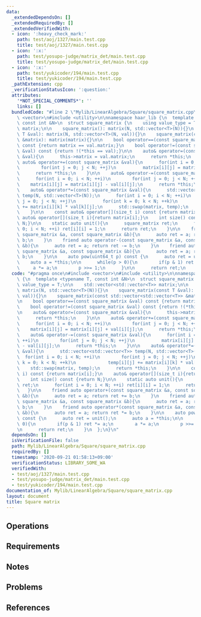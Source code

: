 ```yaml
---
data:
  _extendedDependsOn: []
  _extendedRequiredBy: []
  _extendedVerifiedWith:
  - icon: ':heavy_check_mark:'
    path: test/aoj/1327/main.test.cpp
    title: test/aoj/1327/main.test.cpp
  - icon: ':x:'
    path: test/yosupo-judge/matrix_det/main.test.cpp
    title: test/yosupo-judge/matrix_det/main.test.cpp
  - icon: ':x:'
    path: test/yukicoder/194/main.test.cpp
    title: test/yukicoder/194/main.test.cpp
  _pathExtension: cpp
  _verificationStatusIcon: ':question:'
  attributes:
    '*NOT_SPECIAL_COMMENTS*': ''
    links: []
  bundledCode: "#line 2 \"Mylib/LinearAlgebra/Square/square_matrix.cpp\"\n#include\
    \ <vector>\n#include <utility>\n\nnamespace haar_lib {\n  template <typename T,\
    \ const int &N>\n  struct square_matrix {\n    using value_type = T;\n\n    std::vector<std::vector<T>>\
    \ matrix;\n\n    square_matrix(): matrix(N, std::vector<T>(N)){}\n    square_matrix(const\
    \ T &val): matrix(N, std::vector<T>(N, val)){}\n    square_matrix(const std::vector<std::vector<T>>\
    \ &matrix): matrix(matrix){}\n\n    bool operator==(const square_matrix &val)\
    \ const {return matrix == val.matrix;}\n    bool operator!=(const square_matrix\
    \ &val) const {return !(*this == val);}\n\n    auto& operator=(const square_matrix\
    \ &val){\n      this->matrix = val.matrix;\n      return *this;\n    }\n\n   \
    \ auto& operator+=(const square_matrix &val){\n      for(int i = 0; i < N; ++i)\n\
    \        for(int j = 0; j < N; ++j)\n          matrix[i][j] = matrix[i][j] + val[i][j];\n\
    \      return *this;\n    }\n\n    auto& operator-=(const square_matrix &val){\n\
    \      for(int i = 0; i < N; ++i)\n        for(int j = 0; j < N; ++j)\n      \
    \    matrix[i][j] = matrix[i][j] - val[i][j];\n      return *this;\n    }\n\n\
    \    auto& operator*=(const square_matrix &val){\n      std::vector<std::vector<T>>\
    \ temp(N, std::vector<T>(N));\n      for(int i = 0; i < N; ++i)\n        for(int\
    \ j = 0; j < N; ++j)\n          for(int k = 0; k < N; ++k)\n            temp[i][j]\
    \ += matrix[i][k] * val[k][j];\n      std::swap(matrix, temp);\n      return *this;\n\
    \    }\n\n    const auto& operator[](size_t i) const {return matrix[i];}\n   \
    \ auto& operator[](size_t i){return matrix[i];}\n    int size() const {return\
    \ N;}\n\n    static auto unit(){\n      square_matrix ret;\n      for(int i =\
    \ 0; i < N; ++i) ret[i][i] = 1;\n      return ret;\n    }\n\n    friend auto operator+(const\
    \ square_matrix &a, const square_matrix &b){\n      auto ret = a; return ret +=\
    \ b;\n    }\n    friend auto operator-(const square_matrix &a, const square_matrix\
    \ &b){\n      auto ret = a; return ret -= b;\n    }\n    friend auto operator*(const\
    \ square_matrix &a, const square_matrix &b){\n      auto ret = a; return ret *=\
    \ b;\n    }\n\n    auto pow(uint64_t p) const {\n      auto ret = unit();\n  \
    \    auto a = *this;\n\n      while(p > 0){\n        if(p & 1) ret *= a;\n   \
    \     a *= a;\n        p >>= 1;\n      }\n\n      return ret;\n    }\n  };\n}\n"
  code: "#pragma once\n#include <vector>\n#include <utility>\n\nnamespace haar_lib\
    \ {\n  template <typename T, const int &N>\n  struct square_matrix {\n    using\
    \ value_type = T;\n\n    std::vector<std::vector<T>> matrix;\n\n    square_matrix():\
    \ matrix(N, std::vector<T>(N)){}\n    square_matrix(const T &val): matrix(N, std::vector<T>(N,\
    \ val)){}\n    square_matrix(const std::vector<std::vector<T>> &matrix): matrix(matrix){}\n\
    \n    bool operator==(const square_matrix &val) const {return matrix == val.matrix;}\n\
    \    bool operator!=(const square_matrix &val) const {return !(*this == val);}\n\
    \n    auto& operator=(const square_matrix &val){\n      this->matrix = val.matrix;\n\
    \      return *this;\n    }\n\n    auto& operator+=(const square_matrix &val){\n\
    \      for(int i = 0; i < N; ++i)\n        for(int j = 0; j < N; ++j)\n      \
    \    matrix[i][j] = matrix[i][j] + val[i][j];\n      return *this;\n    }\n\n\
    \    auto& operator-=(const square_matrix &val){\n      for(int i = 0; i < N;\
    \ ++i)\n        for(int j = 0; j < N; ++j)\n          matrix[i][j] = matrix[i][j]\
    \ - val[i][j];\n      return *this;\n    }\n\n    auto& operator*=(const square_matrix\
    \ &val){\n      std::vector<std::vector<T>> temp(N, std::vector<T>(N));\n    \
    \  for(int i = 0; i < N; ++i)\n        for(int j = 0; j < N; ++j)\n          for(int\
    \ k = 0; k < N; ++k)\n            temp[i][j] += matrix[i][k] * val[k][j];\n  \
    \    std::swap(matrix, temp);\n      return *this;\n    }\n\n    const auto& operator[](size_t\
    \ i) const {return matrix[i];}\n    auto& operator[](size_t i){return matrix[i];}\n\
    \    int size() const {return N;}\n\n    static auto unit(){\n      square_matrix\
    \ ret;\n      for(int i = 0; i < N; ++i) ret[i][i] = 1;\n      return ret;\n \
    \   }\n\n    friend auto operator+(const square_matrix &a, const square_matrix\
    \ &b){\n      auto ret = a; return ret += b;\n    }\n    friend auto operator-(const\
    \ square_matrix &a, const square_matrix &b){\n      auto ret = a; return ret -=\
    \ b;\n    }\n    friend auto operator*(const square_matrix &a, const square_matrix\
    \ &b){\n      auto ret = a; return ret *= b;\n    }\n\n    auto pow(uint64_t p)\
    \ const {\n      auto ret = unit();\n      auto a = *this;\n\n      while(p >\
    \ 0){\n        if(p & 1) ret *= a;\n        a *= a;\n        p >>= 1;\n      }\n\
    \n      return ret;\n    }\n  };\n}\n"
  dependsOn: []
  isVerificationFile: false
  path: Mylib/LinearAlgebra/Square/square_matrix.cpp
  requiredBy: []
  timestamp: '2020-09-21 01:58:13+09:00'
  verificationStatus: LIBRARY_SOME_WA
  verifiedWith:
  - test/aoj/1327/main.test.cpp
  - test/yosupo-judge/matrix_det/main.test.cpp
  - test/yukicoder/194/main.test.cpp
documentation_of: Mylib/LinearAlgebra/Square/square_matrix.cpp
layout: document
title: Square matrix
---
```


## Operations

## Requirements

## Notes

## Problems

## References

